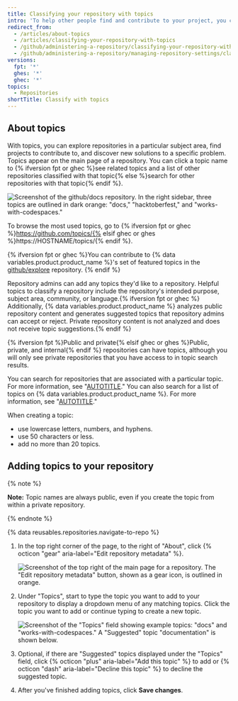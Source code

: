 ```yaml
---
title: Classifying your repository with topics
intro: 'To help other people find and contribute to your project, you can add topics to your repository related to your project''s intended purpose, subject area, affinity groups, or other important qualities.'
redirect_from:
  - /articles/about-topics
  - /articles/classifying-your-repository-with-topics
  - /github/administering-a-repository/classifying-your-repository-with-topics
  - /github/administering-a-repository/managing-repository-settings/classifying-your-repository-with-topics
versions:
  fpt: '*'
  ghes: '*'
  ghec: '*'
topics:
  - Repositories
shortTitle: Classify with topics
---
```


## About topics

With topics, you can explore repositories in a particular subject area, find projects to contribute to, and discover new solutions to a specific problem. Topics appear on the main page of a repository. You can click a topic name to {% ifversion fpt or ghec %}see related topics and a list of other repositories classified with that topic{% else %}search for other repositories with that topic{% endif %}.

![Screenshot of the github/docs repository. In the right sidebar, three topics are outlined in dark orange: "docs," "hacktoberfest," and "works-with-codespaces."](/assets/images/help/repository/os-repo-with-topics.png)

To browse the most used topics, go to {% ifversion fpt or ghec %}https://github.com/topics/{% elsif ghec or ghes %}https://HOSTNAME/topics/{% endif %}.

{% ifversion fpt or ghec %}You can contribute to {% data variables.product.product_name %}'s set of featured topics in the [github/explore](https://github.com/github/explore) repository. {% endif %}

Repository admins can add any topics they'd like to a repository. Helpful topics to classify a repository include the repository's intended purpose, subject area, community, or language.{% ifversion fpt or ghec %} Additionally, {% data variables.product.product_name %} analyzes public repository content and generates suggested topics that repository admins can accept or reject. Private repository content is not analyzed and does not receive topic suggestions.{% endif %}

{% ifversion fpt %}Public and private{% elsif ghec or ghes %}Public, private, and internal{% endif %} repositories can have topics, although you will only see private repositories that you have access to in topic search results.

You can search for repositories that are associated with a particular topic. For more information, see "[AUTOTITLE](/search-github/searching-on-github/searching-for-repositories#search-by-topic)." You can also search for a list of topics on {% data variables.product.product_name %}. For more information, see "[AUTOTITLE](/search-github/searching-on-github/searching-topics)."

When creating a topic:
* use lowercase letters, numbers, and hyphens.
* use 50 characters or less.
* add no more than 20 topics.

## Adding topics to your repository

{% note %}

**Note:** Topic names are always public, even if you create the topic from within a private repository.

{% endnote %}

{% data reusables.repositories.navigate-to-repo %}
1. In the top right corner of the page, to the right of "About", click {% octicon "gear" aria-label="Edit repository metadata" %}.

   ![Screenshot of the top right of the main page for a repository. The "Edit repository metadata" button, shown as a gear icon, is outlined in orange.](/assets/images/help/repository/edit-repository-details-gear.png)

1. Under "Topics", start to type the topic you want to add to your repository to display a dropdown menu of any matching topics. Click the topic you want to add or continue typing to create a new topic.

   ![Screenshot of the "Topics" field showing example topics: "docs" and "works-with-codespaces." A "Suggested" topic "documentation" is shown below.](/assets/images/help/repository/add-topic-form.png)

1. Optional, if there are "Suggested" topics displayed under the "Topics" field, click {% octicon "plus" aria-label="Add this topic" %} to add or {% octicon "dash" aria-label="Decline this topic" %} to decline the suggested topic.
1. After you've finished adding topics, click **Save changes**.
